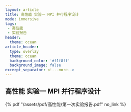 ```yaml
---
layout: article
title: 高性能 实验⼀ MPI 并⾏程序设计
mode: immersive
tags:
 - 高性能
 - 实验报告
header:
  theme: ocean
article_header:
  type: overlay
  theme: ocean
  background_color: '#f1f8ff'
  background_image: false
excerpt_separator: <!---more-->
---
```


## 高性能 实验⼀ MPI 并⾏程序设计

<!---more-->
 {% pdf "/assets/pdf/高性能/第一次实验报告.pdf" no_link %}